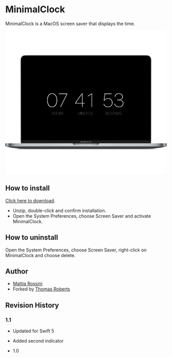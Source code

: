 # MinimalClock #

MinimalClock is a MacOS screen saver that displays the time.

[![MinimalClock screen saver](screenshot.png)](https://github.com/thomasjpr/MinimalClock/releases/download/v1.1/MinimalClock.saver.zip)

## How to install ##

[Click here to download](https://github.com/thomasjpr/MinimalClock/releases/download/v1.1/MinimalClock.saver.zip).
* Unzip, double-click and confirm installation.
* Open the System Preferences, choose Screen Saver and activate MinimalClock.

## How to uninstall ##

Open the System Preferences, choose Screen Saver, right-click on MinimalClock and choose delete.

## Author ##

* [Mattia Rossini](https://github.com/mattiarossini)
* Forked by [Thomas Roberts](https://thomasjpr.com)

## Revision History

### 1.1
* Updated for Swift 5
* Added second indicator

* 1.0